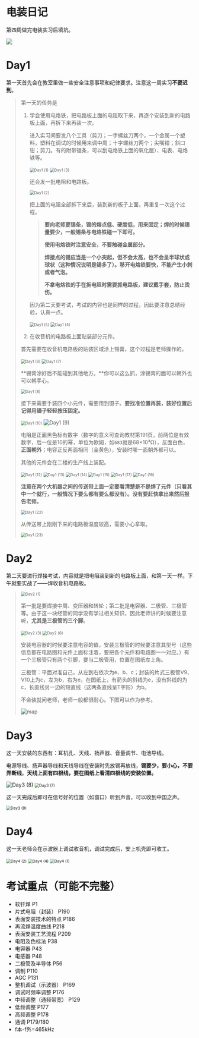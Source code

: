 # 电装日记

第四周做完电装实习后填坑。

![](schedule.png)

# Day1

第一天首先会在教室里做一些安全注意事项和纪律要求。注意这一周实习**不要迟到**。

> 第一天的任务是
>
> 1. 学会使用电烙铁，把电路板上面的电阻取下来，再逐个安装到新的电路板上面，再拆下来再装一次。
>
>    进入实习间要发八个工具（剪刀；一字螺丝刀两个，一个金属一个塑料，塑料在调试的时候用来调中周；十字螺丝刀两个；尖嘴钳；斜口钳；剪刀。有的附带锯条，可以刮电烙铁上面的氧化层）、电表、电烙铁等。
>
>    <img src="Day1 (1).jpg" alt="Day1 (1)" style="zoom:75%;" />
>
>    <img src="Day1 (3).jpg" alt="Day1 (3)" style="zoom:75%;" />
>
>    还会发一批电阻和电路板。
>
>    <img src="Day1 (2).jpg" alt="Day1 (2)" style="zoom:75%;" />
>
>    把上面的电阻全部拆下来后，装到新的板子上面，再重复一次这个过程。
>
>    > **要向老师要锡条，锡的熔点低、硬度低，用来固定；焊的时候锡量要少，一般锡条与电烙铁碰一下即可。**
>    >
>    > **使用电烙铁时注意安全，不要触碰金属部分。**
>    >
>    > **焊接点的锡应当是一个小突起，但不会太高，也不会呈半球状或球状（这种情况说明是锡多了）。移开电烙铁要快，不能产生小刺或者气泡。**
>    >
>    > **不拿电烙铁的手在拆电阻时需要抓电路板，建议戴手套，防止烫伤。**
>
>    因为第二天要考试，考试的内容也是同样的过程，因此要注意总结经验，认真一点。
>
>    <img src="Day1 (5).jpg" alt="Day1 (5)" style="zoom:75%;" />
>
>    <img src="Day1 (4).jpg" alt="Day1 (4)" style="zoom:75%;" />
>
> 2. 在收音机的电路板上面贴装部分元件。
>
> 首先需要在收音机电路板的贴装区域涂上锡膏，这个过程是老师操作的。
>
> <img src="Day1 (6).jpg" alt="Day1 (6)" style="zoom:75%;" />
>
> <img src="Day1 (7).jpg" alt="Day1 (7)" style="zoom:75%;" />
>
> **锡膏涂好后不能碰到其他地方。**你可以这么抓，涂锡膏的面可以朝外也可以朝手心。
>
> <img src="Day1 (8).jpg" alt="Day1 (8)" style="zoom:75%;" />
>
> 接下来需要手装四个小元件，需要用到镊子。**要找准位置再装，装好位置后记得用镊子轻轻按压固定。**
>
> <img src="Day1 (10).jpg" alt="Day1 (10)" style="zoom:75%;" />
>
> <img src="Day1 (9).jpg" alt="Day1 (9)" style="zoom:100%;" />
>
> 电阻是正面黑色标有数字（数字的意义可查询教材第191页，前两位是有效数字，后一位是10的幂，单位为欧姆，如`683`就是68×10³Ω），反面白色，**正面朝外**；电容正反两面相同（金黄色），安装时哪一面朝外都可以。
>
> 其他的元件会在二楼的生产线上装配。
>
> <img src="Day1 (12).jpg" alt="Day1 (12)" style="zoom:75%;" />
>
> <img src="Day1 (13).jpg" alt="Day1 (13)" style="zoom:75%;" />
>
> <img src="Day1 (14).jpg" alt="Day1 (14)" style="zoom:75%;" />
>
> <img src="Day1 (15).jpg" alt="Day1 (15)" style="zoom:75%;" />
>
> <img src="Day1 (17).jpg" alt="Day1 (17)" style="zoom:75%;" />
>
> <img src="Day1 (16).jpg" alt="Day1 (16)" style="zoom:75%;" />
>
> **注意在两个大机器之间的传送带上面一定要看清楚是不是焊了元件（只看其中一个就行，一般情况下要么都有要么都没有）。没有要赶快拿出来然后报告老师。**
>
> <img src="Day1 (22).jpg" alt="Day1 (22)" style="zoom:75%;" />
>
> 从传送带上刚刚下来的电路板温度较高，需要小心拿取。
>
> <img src="Day1 (23).jpg" alt="Day1 (23)" style="zoom:75%;" />

# Day2

第二天要进行焊接考试，内容就是把电阻装到新的电路板上面，和第一天一样。下午就要实战了——焊收音机电路板。

> <img src="Day2 (1).jpg" alt="Day2 (1)" style="zoom:75%;" />
>
> 第一批是要焊接中周、变压器和转轮；第二批是电容器、二极管、三极管等。由于这一块经管的同学没有学过相关知识，因此老师讲的时候要注意听，**尤其是三极管的三个脚**。
>
> <img src="Day2 (3).jpg" alt="Day2 (3)" style="zoom:75%;" />
>
> <img src="Day2 (6).jpg" alt="Day2 (6)" style="zoom:75%;" />
>
> 安装电容器的时候要注意电容的值，安装三极管的时候要注意其型号（这些信息都在电路图和元件上面标注着，要把各个元件和电路图一一对应。）有一个三极管只有两个引脚，要当二极管用，位置在图纸左上角。
>
> 三极管：平面对准自己，从左到右依次为e、b、c；封装的片式三极管V9、V10上为c，左为b，右为e。在图纸上，有箭头的斜线为e，没有斜线的为c，长直线另一边的短直线（这两条直线呈T字形）为b。
>
> 不会装就问老师，老师一般都很耐心。下图可以作为参考。
>
> <img src="map.jpg" alt="map" style="zoom:100%;" />

# Day3

这一天安装的东西有：耳机孔、天线、扬声器、音量调节、电池导线。

电源导线、扬声器导线和天线导线在安装时先放锡再放线，**锡要少，要小心，不要弄断线**。**天线上面有四根线，要在图纸上看清四根线的安装位置。**

<img src="Day3 (8).jpg" alt="Day3 (8)" style="zoom:100%;" />

<img src="Day3 (7).jpg" alt="Day3 (7)" style="zoom:75%;" />

这一天完成后即可在信号好的位置（如窗口）听到声音，可以收到中国之声。

<img src="Day3 (9).jpg" alt="Day3 (9)" style="zoom:75%;" />

# Day4

这一天老师会在示波器上调试收音机，调试完成后，安上机壳即可收工。

<img src="Day4 (2).jpg" alt="Day4 (2)" style="zoom:75%;" />

<img src="Day4 (4).jpg" alt="Day4 (4)" style="zoom:75%;" />

<img src="Day4 (1).jpg" alt="Day4 (1)" style="zoom:75%;" />

# 考试重点（可能不完整）

- 软钎焊 P1
- 片式电阻（封装） P190
- 表面安装技术的特点 P186
- 再流焊温度曲线 P218
- 表面安装工艺流程 P209
- 电阻及色标法 P38
- 电容器 P43
- 电感器 P48
- 二极管及半导体 P56
- 调制 P110
- AGC P131
- 整机调试（示波器） P169
- 调试时频率调整 P176
- 中频调整（通频带宽） P129
- 低频调整 P177
- 高频调整 P178
- 通调 P179/180
- f本-f外=465kHz
